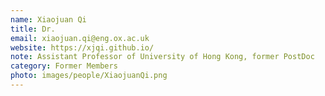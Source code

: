 ```yaml
---
name: Xiaojuan Qi
title: Dr.
email: xiaojuan.qi@eng.ox.ac.uk
website: https://xjqi.github.io/
note: Assistant Professor of University of Hong Kong, former PostDoc
category: Former Members
photo: images/people/XiaojuanQi.png
---
```

